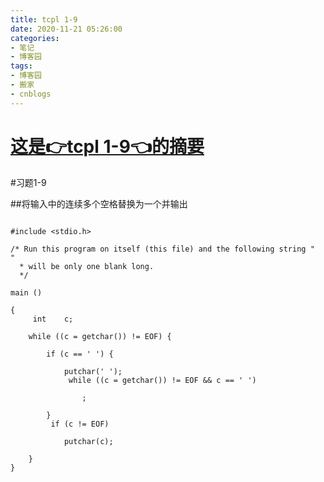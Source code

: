 ```yaml
---
title: tcpl 1-9
date: 2020-11-21 05:26:00
categories:
- 笔记
- 博客园
tags:
- 博客园
- 搬家
- cnblogs
---
```

# [这是👉tcpl 1-9👈的摘要](../../../../2020/11/21/cnblog_14015370/)
<!--more-->
#习题1-9

##将输入中的连续多个空格替换为一个并输出

```

#include <stdio.h>

/* Run this program on itself (this file) and the following string "    "  
  * will be only one blank long.  
  */

main ()

{  
     int    c;

    while ((c = getchar()) != EOF) {

        if (c == ' ') {

            putchar(' ');  
             while ((c = getchar()) != EOF && c == ' ')

                ;

        }  
         if (c != EOF)

            putchar(c);

    }  
}

```


